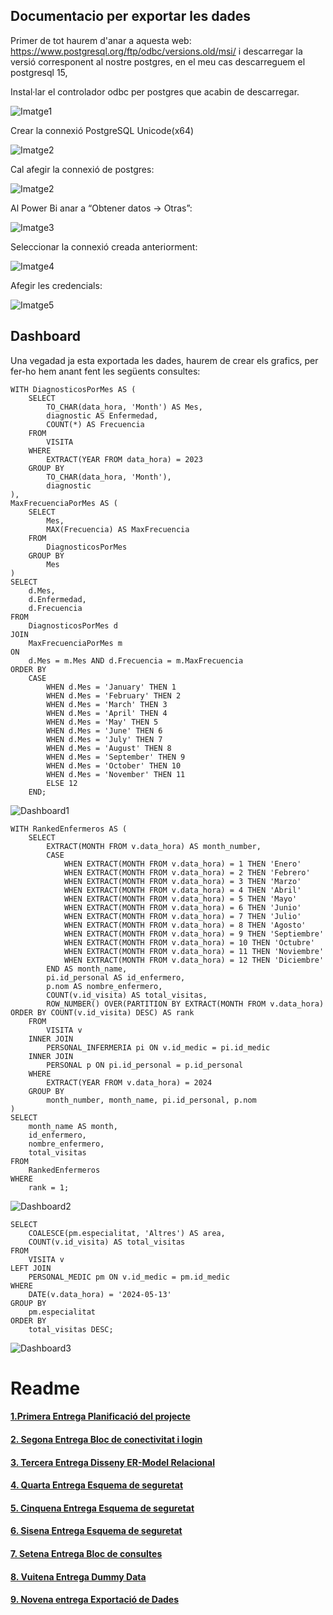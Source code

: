 Documentacio per exportar les dades
-----------------------------------

Primer de tot haurem d'anar a aquesta web: https://www.postgresql.org/ftp/odbc/versions.old/msi/ i descarregar la versió corresponent  al nostre postgres, en el meu cas descarreguem  el postgresql 15, 

Instal·lar el controlador odbc per postgres que acabin de descarregar. <br>


![Imatge1](Imatges/Imagen1.png)
<br>

Crear la connexió PostgreSQL Unicode(x64)

![Imatge2](Imatges/Imagen2.png)

Cal afegir la connexió de postgres:

![Imatge2](Imatges/Imagen2.png)

Al Power Bi anar a “Obtener datos -> Otras”:

![Imatge3](Imatges/Imagen3.png)

Seleccionar la connexió creada anteriorment:

![Imatge4](Imatges/Imagen4.png)

Afegir les credencials:

![Imatge5](Imatges/Imagen5.png)

Dashboard
---------
Una vegadad ja esta exportada les dades, haurem de crear els grafics, per fer-ho hem anant fent les següents consultes:

```
WITH DiagnosticosPorMes AS (
    SELECT 
        TO_CHAR(data_hora, 'Month') AS Mes,
        diagnostic AS Enfermedad,
        COUNT(*) AS Frecuencia
    FROM 
        VISITA
    WHERE
        EXTRACT(YEAR FROM data_hora) = 2023
    GROUP BY 
        TO_CHAR(data_hora, 'Month'), 
        diagnostic
),
MaxFrecuenciaPorMes AS (
    SELECT
        Mes,
        MAX(Frecuencia) AS MaxFrecuencia
    FROM
        DiagnosticosPorMes
    GROUP BY
        Mes
)
SELECT 
    d.Mes,
    d.Enfermedad,
    d.Frecuencia
FROM 
    DiagnosticosPorMes d
JOIN 
    MaxFrecuenciaPorMes m
ON 
    d.Mes = m.Mes AND d.Frecuencia = m.MaxFrecuencia
ORDER BY 
    CASE
        WHEN d.Mes = 'January' THEN 1
        WHEN d.Mes = 'February' THEN 2
        WHEN d.Mes = 'March' THEN 3
        WHEN d.Mes = 'April' THEN 4
        WHEN d.Mes = 'May' THEN 5
        WHEN d.Mes = 'June' THEN 6
        WHEN d.Mes = 'July' THEN 7
        WHEN d.Mes = 'August' THEN 8
        WHEN d.Mes = 'September' THEN 9
        WHEN d.Mes = 'October' THEN 10
        WHEN d.Mes = 'November' THEN 11
        ELSE 12
    END;
```
![Dashboard1](Imatges/Dashboard2.png)

```
WITH RankedEnfermeros AS (
    SELECT 
        EXTRACT(MONTH FROM v.data_hora) AS month_number,
        CASE 
            WHEN EXTRACT(MONTH FROM v.data_hora) = 1 THEN 'Enero'
            WHEN EXTRACT(MONTH FROM v.data_hora) = 2 THEN 'Febrero'
            WHEN EXTRACT(MONTH FROM v.data_hora) = 3 THEN 'Marzo'
            WHEN EXTRACT(MONTH FROM v.data_hora) = 4 THEN 'Abril'
            WHEN EXTRACT(MONTH FROM v.data_hora) = 5 THEN 'Mayo'
            WHEN EXTRACT(MONTH FROM v.data_hora) = 6 THEN 'Junio'
            WHEN EXTRACT(MONTH FROM v.data_hora) = 7 THEN 'Julio'
            WHEN EXTRACT(MONTH FROM v.data_hora) = 8 THEN 'Agosto'
            WHEN EXTRACT(MONTH FROM v.data_hora) = 9 THEN 'Septiembre'
            WHEN EXTRACT(MONTH FROM v.data_hora) = 10 THEN 'Octubre'
            WHEN EXTRACT(MONTH FROM v.data_hora) = 11 THEN 'Noviembre'
            WHEN EXTRACT(MONTH FROM v.data_hora) = 12 THEN 'Diciembre'
        END AS month_name,
        pi.id_personal AS id_enfermero,
        p.nom AS nombre_enfermero,
        COUNT(v.id_visita) AS total_visitas,
        ROW_NUMBER() OVER(PARTITION BY EXTRACT(MONTH FROM v.data_hora) ORDER BY COUNT(v.id_visita) DESC) AS rank
    FROM 
        VISITA v
    INNER JOIN 
        PERSONAL_INFERMERIA pi ON v.id_medic = pi.id_medic
    INNER JOIN 
        PERSONAL p ON pi.id_personal = p.id_personal
    WHERE 
        EXTRACT(YEAR FROM v.data_hora) = 2024
    GROUP BY 
        month_number, month_name, pi.id_personal, p.nom
)
SELECT 
    month_name AS month,
    id_enfermero,
    nombre_enfermero,
    total_visitas
FROM 
    RankedEnfermeros
WHERE 
    rank = 1;
```
![Dashboard2](Imatges/Dashboard1.png)

```
SELECT 
    COALESCE(pm.especialitat, 'Altres') AS area,
    COUNT(v.id_visita) AS total_visitas
FROM 
    VISITA v
LEFT JOIN 
    PERSONAL_MEDIC pm ON v.id_medic = pm.id_medic
WHERE 
    DATE(v.data_hora) = '2024-05-13'
GROUP BY 
    pm.especialitat
ORDER BY 
    total_visitas DESC;
```
![Dashboard3](Imatges/Dashboard3.png)


# Readme
#### [1.Primera Entrega Planificació del projecte ](https://github.com/Ruizzy98/Projecte-DAPM/tree/main/1.%20Primera%20Entrega%20Planificaci%C3%B3%20del%20projecte%20(BD%20%2B%20PRG))
#### [2. Segona Entrega Bloc de conectivitat i login](https://github.com/Ruizzy98/Projecte-DAPM/tree/main/2.%20Segona%20Entrega%20Bloc%20de%20conectivitat%20i%20login)
#### [3. Tercera Entrega Disseny ER-Model Relacional](https://github.com/Ruizzy98/Projecte-DAPM/tree/main/3.%20Tercera%20Entrega%20Disseny%20ER-Model%20Relacional)
#### [4. Quarta Entrega Esquema de seguretat](https://github.com/Ruizzy98/Projecte-DAPM/tree/main/4.%20Quarta%20Entrega%20Esquema%20de%20seguretat)
#### [5. Cinquena Entrega Esquema de seguretat](https://github.com/Ruizzy98/Projecte-DAPM/tree/main/5.%20Cinquena%20Entrega%20Bloc%20de%20manteniment)
#### [6. Sisena Entrega Esquema de seguretat](https://github.com/Ruizzy98/Projecte-DAPM/tree/main/6.%20Sisena%20Entrega%20Esquema%20d'alta%20disponibilitat)
#### [7. Setena Entrega Bloc de consultes](https://github.com/Ruizzy98/Projecte-DAPM/tree/main/7.%20Setena%20Entrega%20Bloc%20de%20consultes)
#### [8. Vuitena Entrega Dummy Data](https://github.com/Ruizzy98/Projecte-DAPM/tree/main/8.%20Vuitena%20Entrega%20Dummy%20Data)
#### [9. Novena entrega Exportació de Dades](https://github.com/Ruizzy98/Projecte-DAPM/tree/main/9.%20Novena%20entrega%20Exportaci%C3%B3%20de%20Dades)

